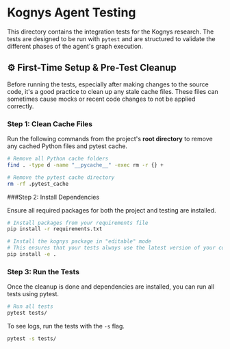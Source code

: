 # Kognys Agent Testing

This directory contains the integration tests for the Kognys research. The tests are designed to be run with `pytest` and are structured to validate the different phases of the agent's graph execution.

## ⚙️ First-Time Setup & Pre-Test Cleanup

Before running the tests, especially after making changes to the source code, it's a good practice to clean up any stale cache files. These files can sometimes cause mocks or recent code changes to not be applied correctly.

### Step 1: Clean Cache Files

Run the following commands from the project's **root directory** to remove any cached Python files and pytest cache.

```bash
# Remove all Python cache folders
find . -type d -name "__pycache__" -exec rm -r {} +

# Remove the pytest cache directory
rm -rf .pytest_cache
```

###Step 2: Install Dependencies

Ensure all required packages for both the project and testing are installed.

```bash
# Install packages from your requirements file
pip install -r requirements.txt

# Install the kognys package in "editable" mode
# This ensures that your tests always use the latest version of your code
pip install -e .
```

### Step 3: Run the Tests

Once the cleanup is done and dependencies are installed, you can run all tests using pytest.

```bash
# Run all tests
pytest tests/
```

To see logs, run the tests with the `-s` flag.

```bash
pytest -s tests/
```
